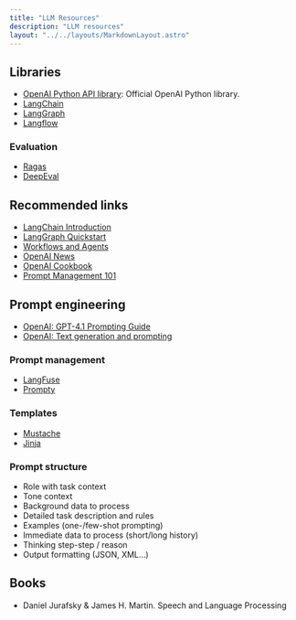 ```yaml
---
title: "LLM Resources"
description: "LLM resources"
layout: "../../layouts/MarkdownLayout.astro"
---
```


## Libraries

- [OpenAI Python API library](https://github.com/openai/openai-python): Official OpenAI Python library.
- [LangChain](https://github.com/langchain-ai/langchain)
- [LangGraph](https://github.com/langchain-ai/langgraph)
- [Langflow](https://www.langflow.org)

### Evaluation

- [Ragas](https://docs.ragas.io/en/stable/)
- [DeepEval](https://docs.confident-ai.com)

## Recommended links

- [LangChain Introduction](https://python.langchain.com/docs/introduction/)
- [LangGraph Quickstart](https://langchain-ai.github.io/langgraph/tutorials/introduction/)
- [Workflows and Agents](https://langchain-ai.github.io/langgraph/tutorials/workflows/)
- [OpenAI News](https://openai.com/news/)
- [OpenAI Cookbook](https://cookbook.openai.com)
- [Prompt Management 101](https://www.youtube.com/watch?v=Qddc_DNo9qY)

## Prompt engineering

- [OpenAI: GPT-4.1 Prompting Guide](https://cookbook.openai.com/examples/gpt4-1_prompting_guide)
- [OpenAI: Text generation and prompting](https://platform.openai.com/docs/guides/text?api-mode=responses)

### Prompt management

- [LangFuse](https://langfuse.com/docs/prompts/get-started)
- [Prompty](https://prompty.ai)

### Templates

- [Mustache](https://mustache.github.io/mustache.5.html)
- [Jinja](https://jinja.palletsprojects.com/en/stable/templates/)

### Prompt structure

- Role with task context
- Tone context
- Background data to process
- Detailed task description and rules
- Examples (one-/few-shot prompting)
- Immediate data to process (short/long history)
- Thinking step-step / reason
- Output formatting (JSON, XML…)

## Books

- Daniel Jurafsky & James H. Martin. Speech and Language Processing
